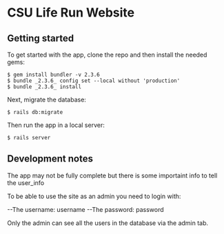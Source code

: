 # CSU Life Run Website

## Getting started

To get started with the app, clone the repo and then install the needed gems:

```
$ gem install bundler -v 2.3.6
$ bundle _2.3.6_ config set --local without 'production'
$ bundle _2.3.6_ install
```

Next, migrate the database:

```
$ rails db:migrate
```

Then run the app in a local server:

```
$ rails server
```

## Development notes

The app may not be fully complete but there is some importaint info to tell the user_info

To be able to use the site as an admin you need to login with:

--The username:  username
--The password:  password

Only the admin can see all the users in the database via the admin tab.